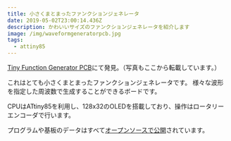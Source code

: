 ```yaml
---
title: 小さくまとまったファンクションジェネレータ
date: 2019-05-02T23:00:14.436Z
description: かわいいサイズのファンクションジェネレータを紹介します
image: /img/waveformgeneratorpcb.jpg
tags:
  - attiny85
---
```

[Tiny Function Generator PCB](http://www.technoblogy.com/show?2FCL)にて発見。（写真もここから転載しています。）

これはとても小さくまとまったファンクションジェネレータです。
様々な波形を指定した周波数で生成することができるボードです。

CPUはATtiny85を利用し、128x32のOLEDを搭載しており、操作はロータリーエンコーダで行います。

プログラムや基板のデータはすべて[オープンソースで公開](https://github.com/technoblogy/tiny-function-generator)されています。
